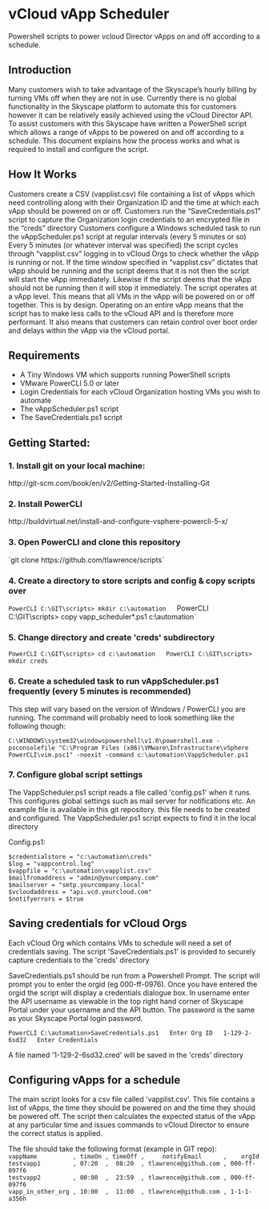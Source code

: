 <h1>vCloud vApp Scheduler</h1>

Powershell scripts to power vcloud Director vApps on and off according to a schedule.

<h2>Introduction</h2>
<p>
Many customers wish to take advantage of the Skyscape’s hourly billing by turning VMs off when they are not in use. Currently there is no global functionality in the Skyscape platform to automate this for customers however it can be relatively easily achieved using the vCloud Director API.
To assist customers with this Skyscape have written a PowerShell script which allows a range of vApps to be powered on and off according to a schedule. This document explains how the process works and what is required to install and configure the script.
</p>
<h2>How It Works</h2>

<p>Customers create a CSV (vapplist.csv) file containing a list of vApps which need controlling along with their Organization ID and the time at which each vApp should be powered on or off.
Customers run the “SaveCredentials.ps1” script to capture the Organization login credentials to an encrypted file in the “creds” directory
Customers configure a Windows scheduled task to run the vAppScheduler.ps1 script at regular intervals (every 5 minutes or so)
Every 5 minutes (or whatever interval was specified) the script cycles through “vapplist.csv” logging in to vCloud Orgs to check whether the vApp is running or not. If the time window specified in “vapplist.csv” dictates that vApp should be running and the script deems that it is not then the script will start the vApp immediately. Likewise if the script deems that the vApp should not be running then it will stop it immediately.
The script operates at a vApp level. This means that all VMs in the vApp will be powered on or off together. This is by design. Operating on an entire vApp means that the script has to make less calls to the vCloud API and is therefore more performant. It also means that customers can retain control over boot order and delays within the vApp via the vCloud portal.</p>

<h2>Requirements</h2>

<ul>
<li>A Tiny Windows VM which supports running PowerShell scripts</li>
<li>VMware PowerCLI  5.0 or later</li>
<li>Login Credentials for each vCloud Organization hosting VMs you wish to automate</li>
<li>The vAppScheduler.ps1 script</li>
<li>The SaveCredentials.ps1 script</li>
</ul>

<h2>Getting Started:</h2>

<h3>1. Install git on your local machine:</h3>
http://git-scm.com/book/en/v2/Getting-Started-Installing-Git

<h3>2. Install PowerCLI</h3>
http://buildvirtual.net/install-and-configure-vsphere-powercli-5-x/

<h3>3. Open PowerCLI and clone this repository</h3>
`git clone https://github.com/tlawrence/scripts`

<h3>4. Create a directory to store scripts and config & copy scripts over</h3>

`PowerCLI C:\GIT\scripts> mkdir c:\automation  
`PowerCLI C:\GIT\scripts> copy vapp_scheduler\*.ps1 c:\automation`


<h3>5. Change directory and create 'creds' subdirectory</h3>

`PowerCLI C:\GIT\scripts> cd c:\automation  
PowerCLI C:\GIT\scripts> mkdir creds`


<h3>6. Create a scheduled task to run vAppScheduler.ps1 frequently (every 5 minutes is recommended)</h3>

This step will vary based on the version of Windows / PowerCLI you are running. The command will probably need to look something like the following though:

`C:\WINDOWS\system32\windowspowershell\v1.0\powershell.exe -psconsolefile "C:\Program Files (x86)\VMware\Infrastructure\vSphere PowerCLI\vim.psc1" -noexit -command c:\automation\VappScheduler.ps1`  

<h3>7. Configure global script settings</h3>

The VappScheduler.ps1 script reads a file called 'config.ps1' when it runs. This configures global settings such as mail server for notifications etc. An example file is available in this git repository. this file needs to be created and configured. The VappScheduler.ps1 script expects to find it in the local directory

Config.ps1:  

`$credentialstore = "c:\automation\creds"`  
`$log = "vappcontrol.log"`  
`$vappfile = "c:\automation\vapplist.csv"`  
`$mailfromaddress = "admin@yourcompany.com"`  
`$mailserver = "smtp.yourcompany.local"`  
`$vcloudaddress = "api.vcd.yourcloud.com"`   
`$notifyerrors = $true`


<h2>Saving credentials for vCloud Orgs</h2>	
Each vCloud Org which contains VMs to schedule will need a set of credentials saving. The script 'SaveCredentials.ps1' is provided to securely capture credentials to the 'creds' directory

SaveCredentials.ps1 should be run from a Powershell Prompt. The script will prompt you to enter the orgid (eg 000-ff-0976). Once you have entered the orgid the script will display a credentials dialogue box. In username enter the API username as viewable in the top right hand corner of Skyscape Portal under your username and the API button. The password is the same as your Skyscape Portal login password.

`PowerCLI C:\automation>SaveCredentials.ps1  
Enter Org ID  
1-129-2-6sd32  
Enter Credentials`

A file named '1-129-2-6sd32.cred' will be saved in the 'creds' directory


<h2>Configuring vApps for a schedule</h2>
The main script looks for a csv file called 'vapplist.csv'. This file contains a list of vApps, the time they should be powered on and the time they should be powered off. The script then calculates the expected status of the vApp at any particular time and issues commands to vCloud Director to ensure the correct status is applied.

The file should take the following format (example in GIT repo):  
`vappName          , timeOn , timeOff ,     notifyEmail      ,    orgId`  
`testvapp1         , 07:20  ,  08:20  , tlawrence@github.com , 000-ff-097f6`  
`testvapp2         , 00:00  ,  23:59  , tlawrence@github.com , 000-ff-097f6`  
`vapp_in_other_org , 10:00  ,  11:00  , tlawrence@github.com , 1-1-1-a356h`
